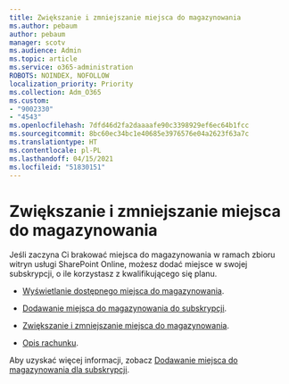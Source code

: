 ```yaml
---
title: Zwiększanie i zmniejszanie miejsca do magazynowania
ms.author: pebaum
author: pebaum
manager: scotv
ms.audience: Admin
ms.topic: article
ms.service: o365-administration
ROBOTS: NOINDEX, NOFOLLOW
localization_priority: Priority
ms.collection: Adm_O365
ms.custom:
- "9002330"
- "4543"
ms.openlocfilehash: 7dfd46d2fa2daaaafe90c3398929ef6ec64b1fcc
ms.sourcegitcommit: 8bc60ec34bc1e40685e3976576e04a2623f63a7c
ms.translationtype: HT
ms.contentlocale: pl-PL
ms.lasthandoff: 04/15/2021
ms.locfileid: "51830151"
---
```

# <a name="increase-or-decrease-storage"></a>Zwiększanie i zmniejszanie miejsca do magazynowania

Jeśli zaczyna Ci brakować miejsca do magazynowania w ramach zbioru witryn usługi SharePoint Online, możesz dodać miejsce w swojej subskrypcji, o ile korzystasz z kwalifikującego się planu. 

- [Wyświetlanie dostępnego miejsca do magazynowania](https://docs.microsoft.com/microsoft-365/commerce/add-storage-space?view=o365-worldwide#view-available-storage). 

- [Dodawanie miejsca do magazynowania do subskrypcji](https://docs.microsoft.com/microsoft-365/commerce/add-storage-space?view=o365-worldwide#add-storage-to-your-subscription). 

- [Zwiększanie i zmniejszanie miejsca do magazynowania](https://docs.microsoft.com/microsoft-365/commerce/add-storage-space?view=o365-worldwide#increase-or-decrease-storage). 

- [Opis rachunku](https://docs.microsoft.com/microsoft-365/commerce/billing-and-payments/understand-your-invoice?view=o365-worldwide).

Aby uzyskać więcej informacji, zobacz [Dodawanie miejsca do magazynowania dla subskrypcji](https://docs.microsoft.com/microsoft-365/commerce/add-storage-space?view=o365-worldwide). 
